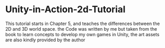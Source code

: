 # Unity-in-Action-2d-Tutorial
This tutorial starts in Chapter 5, and teaches the differences between the 2D and 3D world space. the Code was written by me but taken from the book to learn concepts to develop my own games in Unity, the art assets are also kindly provided by the author
